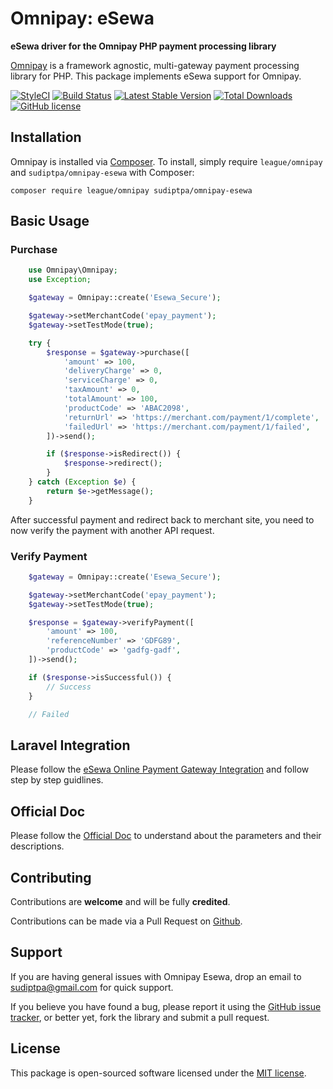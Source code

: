# Omnipay: eSewa

**eSewa driver for the Omnipay PHP payment processing library**

[Omnipay](https://github.com/thephpleague/omnipay) is a framework agnostic, multi-gateway payment
processing library for PHP. This package implements eSewa support for Omnipay.

[![StyleCI](https://github.styleci.io/repos/75586885/shield?branch=master&format=plastic)](https://github.styleci.io/repos/75586885)
[![Build Status](https://travis-ci.org/sudiptpa/esewa.svg?branch=master)](https://travis-ci.org/sudiptpa/esewa)
[![Latest Stable Version](https://poser.pugx.org/sudiptpa/omnipay-esewa/v/stable)](https://packagist.org/packages/sudiptpa/omnipay-esewa)
[![Total Downloads](https://poser.pugx.org/sudiptpa/omnipay-esewa/downloads)](https://packagist.org/packages/sudiptpa/omnipay-esewa)
[![GitHub license](https://img.shields.io/badge/license-MIT-blue.svg)](https://raw.githubusercontent.com/sudiptpa/esewa/master/LICENSE)

## Installation

Omnipay is installed via [Composer](http://getcomposer.org/). To install, simply require `league/omnipay` and `sudiptpa/omnipay-esewa` with Composer:

```
composer require league/omnipay sudiptpa/omnipay-esewa
```

## Basic Usage

### Purchase

```php
    use Omnipay\Omnipay;
    use Exception;

    $gateway = Omnipay::create('Esewa_Secure');

    $gateway->setMerchantCode('epay_payment');
    $gateway->setTestMode(true);

    try {
        $response = $gateway->purchase([
            'amount' => 100,
            'deliveryCharge' => 0,
            'serviceCharge' => 0,
            'taxAmount' => 0,
            'totalAmount' => 100,
            'productCode' => 'ABAC2098',
            'returnUrl' => 'https://merchant.com/payment/1/complete',
            'failedUrl' => 'https://merchant.com/payment/1/failed',
        ])->send();

        if ($response->isRedirect()) {
            $response->redirect();
        }
    } catch (Exception $e) {
        return $e->getMessage();
    }
```

After successful payment and redirect back to merchant site, you need to now verify the payment with another API request.

### Verify Payment

```php
    $gateway = Omnipay::create('Esewa_Secure');

    $gateway->setMerchantCode('epay_payment');
    $gateway->setTestMode(true);

    $response = $gateway->verifyPayment([
        'amount' => 100,
        'referenceNumber' => 'GDFG89',
        'productCode' => 'gadfg-gadf',
    ])->send();

    if ($response->isSuccessful()) {
        // Success
    }

    // Failed
```
## Laravel Integration

Please follow the [eSewa Online Payment Gateway Integration](https://sujipthapa.co/blog/esewa-online-payment-gateway-integration-with-php) and follow step by step guidlines.

## Official Doc

Please follow the [Official Doc](https://developer.esewa.com.np) to understand about the parameters and their descriptions.

## Contributing

Contributions are **welcome** and will be fully **credited**.

Contributions can be made via a Pull Request on [Github](https://github.com/sudiptpa/esewa).

## Support

If you are having general issues with Omnipay Esewa, drop an email to sudiptpa@gmail.com for quick support.

If you believe you have found a bug, please report it using the [GitHub issue tracker](https://github.com/sudiptpa/esewa/issues),
or better yet, fork the library and submit a pull request.

## License

This package is open-sourced software licensed under the [MIT license](https://opensource.org/licenses/MIT).
